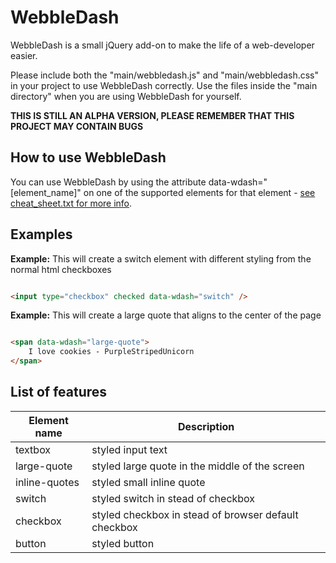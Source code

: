 # WebbleDash

WebbleDash is a small jQuery add-on to make the life of a web-developer easier.

Please include both the "main/webbledash.js" and "main/webbledash.css" in your project to use WebbleDash correctly. Use the files inside the "main directory" when you are using WebbleDash for yourself.

**THIS IS STILL AN ALPHA VERSION, PLEASE REMEMBER THAT THIS PROJECT MAY CONTAIN BUGS**

## How to use WebbleDash

You can use WebbleDash by using the attribute data-wdash="[element_name]" on one of the supported elements for that element - [see cheat_sheet.txt for more info](../master/cheat_sheet.txt).

## Examples

**Example:** This will create a switch element with different styling from the normal html checkboxes

```html

<input type="checkbox" checked data-wdash="switch" />

```

**Example:** This will create a large quote that aligns to the center of the page

```html

<span data-wdash="large-quote">
    I love cookies - PurpleStripedUnicorn
</span>

```

## List of features

| Element name        | Description                                              |
| ------------------- | -------------------------------------------------------- |
| textbox             | styled input text                                        |
| large-quote         | styled large quote in the middle of the screen           |
| inline-quotes       | styled small inline quote                                |
| switch              | styled switch in stead of checkbox                       |
| checkbox            | styled checkbox in stead of browser default checkbox     |
| button              | styled button                                            |

